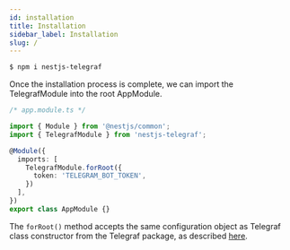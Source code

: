 ```yaml
---
id: installation
title: Installation
sidebar_label: Installation
slug: /
---
```


```bash
$ npm i nestjs-telegraf
```

Once the installation process is complete, we can import the TelegrafModule into the root AppModule.

```typescript
/* app.module.ts */

import { Module } from '@nestjs/common';
import { TelegrafModule } from 'nestjs-telegraf';

@Module({
  imports: [
    TelegrafModule.forRoot({
      token: 'TELEGRAM_BOT_TOKEN',
    })
  ],
})
export class AppModule {}
```

The `forRoot()` method accepts the same configuration object as Telegraf class constructor from the Telegraf package, as described [here](https://telegraf.js.org/#/?id=constructor).
